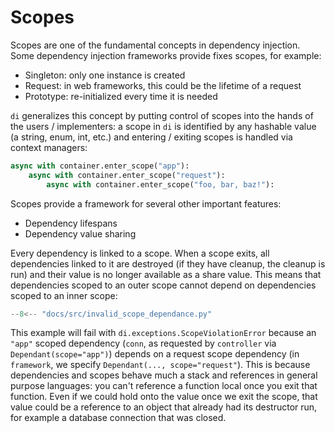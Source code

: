 # Scopes

Scopes are one of the fundamental concepts in dependency injection.
Some dependency injection frameworks provide fixes scopes, for example:

- Singleton: only one instance is created
- Request: in web frameworks, this could be the lifetime of a request
- Prototype: re-initialized every time it is needed

`di` generalizes this concept by putting control of scopes into the hands of the users / implementers: a scope in `di` is identified by any hashable value (a string, enum, int, etc.) and entering / exiting scopes is handled via context managers:

```python
async with container.enter_scope("app"):
    async with container.enter_scope("request"):
        async with container.enter_scope("foo, bar, baz!"):
```

Scopes provide a framework for several other important features:

- Dependency lifespans
- Dependency value sharing

Every dependency is linked to a scope.
When a scope exits, all dependencies linked to it are destroyed (if they have cleanup, the cleanup is run) and their value is no longer available as a share value.
This means that dependencies scoped to an outer scope cannot depend on dependencies scoped to an inner scope:

```Python hl_lines="13 22"
--8<-- "docs/src/invalid_scope_dependance.py"
```

This example will fail with `di.exceptions.ScopeViolationError` because an `"app"` scoped dependency (`conn`, as requested by `controller` via `Dependant(scope="app")`) depends on a request scope dependency (in `framework`, we specify `Dependant(..., scope="request"`).
This is because dependencies and scopes behave much a stack and references in general purpose languages: you can't reference a function local once you exit that function.
Even if we could hold onto the value once we exit the scope, that value could be a reference to an object that already had its destructor run, for example a database connection that was closed.

[contextvars]: https://docs.python.org/3/library/contextvars.html
